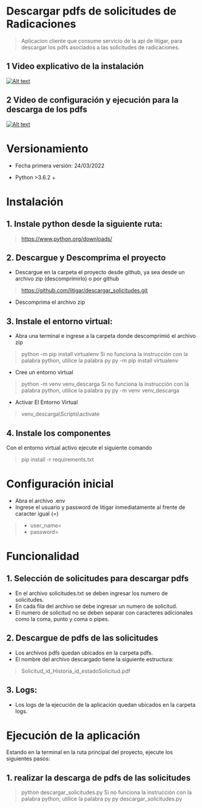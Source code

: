 # Descargar pdfs de solicitudes de Radicaciones
> Aplicacion cliente que consume servicio de la api de litigar, para descargar los pdfs asociados a las solicitudes de radicaciones.
## 1 Video explicativo de la instalación
[![Alt text](https://img.youtube.com/vi/TWMNQ5hEILA/0.jpg)](https://www.youtube.com/watch?v=TWMNQ5hEILA)
## 2 Video de configuración y ejecución para la descarga de los pdfs
[![Alt text](https://img.youtube.com/vi/im43fsOfZSg/0.jpg)](https://www.youtube.com/watch?v=im43fsOfZSg)
# Versionamiento
- Fecha primera versión: 24/03/2022
* Python >3.6.2 +
# Instalación
## 1. Instale python desde la siguiente ruta:
> https://www.python.org/downloads/
## 2. Descargue y Descomprima el proyecto
- Descargue en la carpeta el proyecto desde github, ya sea desde un archivo zip (descomprímirlo) o por github
> https://github.com/litigar/descargar_solicitudes.git
- Descomprima el archivo zip 
## 3. Instale el entorno virtual:
- Abra una terminal e ingrese a la carpeta donde descomprimió el archivo zip 
> python -m pip install virtualenv
Si no funciona la instrucción con la palabra python, utilice la palabra py
> py -m pip install virtualenv
- Cree un entorno virtual
> python -m venv venv_descarga
Si no funciona la instrucción con la palabra python, utilice la palabra py
> py -m venv venv_descarga
- Activar El Entorno Virtual
> venv_descarga\Scripts\activate
## 4. Instale los componentes
Con el entorno virtual activo ejecute el siguiente comando
> pip install -r requirements.txt
# Configuración inicial
- Abra el archivo .env
- Ingrese el usuario y password de litigar inmediatamente al frente de caracter igual (=)
> - user_name=
> - password=
# Funcionalidad
## 1. Selección de solicitudes para descargar pdfs
- En el archivo solicitudes.txt se deben ingresar los numero de solicitudes.
- En cada fila del archivo se debe ingresar un numero de solicitud.
- El numero de solicitud no se deben separar con caracteres adicionales como la coma, punto y coma o pipes.
## 2. Descargue de pdfs de las solicitudes
- Los archivos pdfs quedan ubicados en la carpeta pdfs.
- El nombre del archivo descargado tiene la siguiente estructura:
> Solicitud_id_Historia_id_estadoSolicitud.pdf
## 3. Logs:
- Los logs de la ejecución de la aplicación quedan ubicados en la carpeta logs.
# Ejecución de la aplicación
Estando en la terminal en la ruta principal del proyecto, ejecute los siguientes pasos:
## 1. realizar la descarga de pdfs de las solicitudes
> python descargar_solicitudes.py
Si no funciona la instrucción con la palabra python, utilice la palabra py
> py descargar_solicitudes.py

